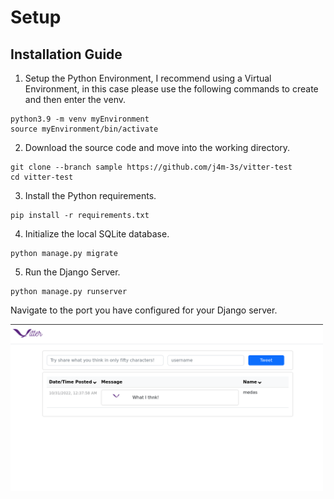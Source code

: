 # Setup

## Installation Guide

1. Setup the Python Environment, I recommend using a Virtual Environment, in this case please use the following commands to create and then enter the venv.

```
python3.9 -m venv myEnvironment
source myEnvironment/bin/activate
```

2. Download the source code and move into the working directory.

```
git clone --branch sample https://github.com/j4m-3s/vitter-test
cd vitter-test
```

3. Install the Python requirements.

```
pip install -r requirements.txt
```

4. Initialize the local SQLite database.

```
python manage.py migrate
```


5. Run the Django Server.

```
python manage.py runserver
```


Navigate to the port you have configured for your Django server.

<img src="https://github.com/j4m-3s/vitter-test/blob/sample/screenshot.png" data-canonical-src="https://github.com/j4m-3s/vitter-test/blob/sample/screenshot.png" width="500" />
